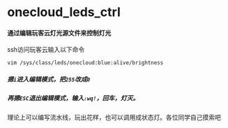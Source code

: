 # onecloud_leds_ctrl
#### 通过编辑玩客云灯光源文件来控制灯光

ssh访问玩客云输入以下命令
```shell
vim /sys/class/leds/onecloud:blue:alive/brightness
```
##### 摁`i`进入编辑模式，把`255`改成`0`
##### 再摁`ESC`退出编辑模式，输入`:wq!`，回车，灯灭。

理论上可以编写流水线，玩出花样，也可以调用成状态灯。各位同学自己摸索吧
